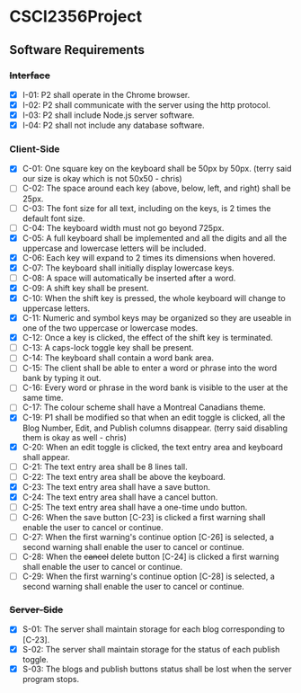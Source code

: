 # CSCI2356Project

## Software Requirements

### <s>Interface</s>

- [x] I-01: P2 shall operate in the Chrome browser.
- [x] I-02: P2 shall communicate with the server using the http protocol.
- [x] I-03: P2 shall include Node.js server software.
- [x] I-04: P2 shall not include any database software.

### Client-Side

- [x] C-01: One square key on the keyboard shall be 50px by 50px. (terry said our size is okay which is not 50x50 - chris)
- [ ] C-02: The space around each key (above, below, left, and right) shall
      be 25px.
- [ ] C-03: The font size for all text, including on the keys, is 2 times the default
      font size.
- [ ] C-04: The keyboard width must not go beyond 725px.
- [x] C-05: A full keyboard shall be implemented and all the digits and all the uppercase and
      lowercase letters will be included.
- [x] C-06: Each key will expand to 2 times its dimensions when hovered.
- [x] C-07: The keyboard shall initially display lowercase keys.
- [ ] C-08: A space will automatically be inserted after a word.
- [x] C-09: A shift key shall be present.
- [x] C-10: When the shift key is pressed, the whole keyboard will change
      to uppercase letters.
- [x] C-11: Numeric and symbol keys may be organized so they are useable
      in one of the two uppercase or lowercase modes.
- [x] C-12: Once a key is clicked, the effect of the shift key is terminated.
- [ ] C-13: A caps-lock toggle key shall be present.
- [ ] C-14: The keyboard shall contain a word bank area.
- [ ] C-15: The client shall be able to enter a word or phrase into the word
      bank by typing it out.
- [ ] C-16: Every word or phrase in the word bank is visible to the user at
      the same time.
- [ ] C-17: The colour scheme shall have a Montreal Canadians theme.
- [x] C-19: P1 shall be modified so that when an edit toggle is
      clicked, all the Blog Number, Edit, and Publish columns disappear. (terry said disabling them is okay as well - chris)
- [x] C-20: When an edit toggle is clicked, the text entry area and keyboard shall appear.
- [ ] C-21: The text entry area shall be 8 lines tall.
- [ ] C-22: The text entry area shall be above the keyboard.
- [x] C-23: The text entry area shall have a save button.
- [x] C-24: The text entry area shall have a cancel button.
- [ ] C-25: The text entry area shall have a one-time undo button.
- [ ] C-26: When the save button [C-23] is clicked a first warning shall
      enable the user to cancel or continue.
- [ ] C-27: When the first warning's continue option [C-26] is selected, a
      second warning shall enable the user to cancel or continue.
- [ ] C-28: When the <s>cancel</s> delete button [C-24] is clicked a first warning
      shall enable the user to cancel or continue.
- [ ] C-29: When the first warning's continue option [C-28] is selected,
      a second warning shall enable the user to cancel or continue.

### <s>Server-Side</s>

- [x] S-01: The server shall maintain storage for each blog corresponding to [C-23].
- [x] S-02: The server shall maintain storage for the status of each publish
      toggle.
- [x] S-03: The blogs and publish buttons status shall be lost when
      the server program stops.
